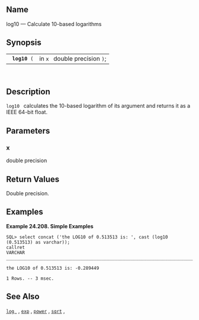 <div>

<div>

</div>

<div>

## Name

log10 — Calculate 10-based logarithms

</div>

<div>

## Synopsis

<div>

|                    |                               |
|--------------------|-------------------------------|
| ` `**`log10`**` (` | in `x ` double precision `)`; |

<div>

 

</div>

</div>

</div>

<div>

## Description

`log10 ` calculates the 10-based logarithm of its argument and returns
it as a IEEE 64-bit float.

</div>

<div>

## Parameters

<div>

### x

<span class="type">double precision </span>

</div>

</div>

<div>

## Return Values

Double precision.

</div>

<div>

## Examples

<div>

**Example 24.208. Simple Examples**

<div>

``` screen
SQL> select concat ('the LOG10 of 0.513513 is: ', cast (log10 (0.513513) as varchar));
callret
VARCHAR
_______________________________________________________________________________

the LOG10 of 0.513513 is: -0.289449

1 Rows. -- 3 msec.
```

</div>

</div>

  

</div>

<div>

## See Also

<a href="fn_log.html" class="link" title="log"><code
class="function">log </code></a> ,
<a href="fn_exp.html" class="link" title="exp"><code
class="function">exp</code></a> ,
<a href="fn_power.html" class="link" title="power"><code
class="function">power</code></a> ,
<a href="fn_sqrt.html" class="link" title="sqrt"><code
class="function">sqrt</code></a> ,

</div>

</div>
